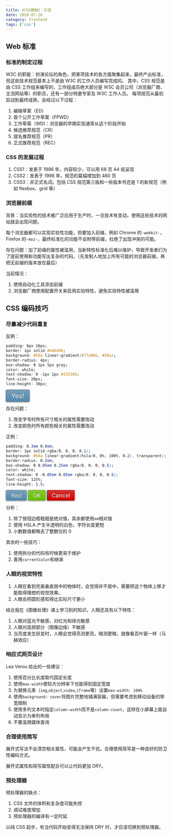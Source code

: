 ```yaml
---
title: 《CSS揭秘》：引言
date: 2020-07-26
category: frontend
tags: ['css']
---
```


## Web 标准

### 标准的制定过程

W3C 的职能：扮演论坛的角色，把某项技术的各方面聚集起来，最终产出标准，但这些技术规范基本上不是由 W3C 的工作人员编写完成的。
其中，CSS 规范是由 CSS 工作组来编写的，工作组成员绝大部分是 W3C 会员公司（浏览器厂商、主流网站等）的职员，还有一部分特邀专家及 W3C 工作人员。
每项规范从最初启动到最终成熟，会经过以下过程：

1. 编辑草案（ED）
2. 首个公开工作草案（FPWD）
3. 工作草案（WD)：浏览器的早期实现通常从这个阶段开始
4. 候选推荐规范（CR）
5. 提名推荐规范（PR）
6. 正式推荐规范（REC）

### CSS 的发展过程

1. CSS1：发表于 1996 年，内容较少，可以用 68 页 A4 纸呈现
2. CSS2：发表于 1998 年，规范的篇幅增加到 480 页
3. CSS3：非正式名词。包括 CSS 规范第三版和一些版本号还是 1 的新规范（例如 flexbox、grid 等）

### 浏览器前缀

背景：当实验性的技术被广泛应用于生产时，一旦技术有变动，使用这些技术的网站就会出现问题。

每个浏览器都可以实现实验性功能，但要加入前缀，例如 Chrome 的`-webkit-`，Firefox 的`-moz-`，最终标准化的功能不会附带前缀，杜绝了出现冲突的可能。

存在问题：加了前缀的属性被滥用，当新特性标准化后难以维护，导致开发者们为了提前使用新功能写出复杂的代码。（先发制人地加上所有可能的浏览器前缀，再把无前缀的版本放在最后）

当前情况：

1. 使用自动化工具添加前缀
2. 浏览器厂商使用配置开关来启用实验特性，避免实验特性被滥用

## CSS 编码技巧

### 尽量减少代码重复

反例：

```css
padding: 6px 16px;
border: 1px solid #446d88;
background: #58a linear-gradient(#77a0bb, #58a);
border-radius: 4px;
box-shadow: 0 1px 5px gray;
color: white;
text-shadow: 0 -1px 1px #335166;
font-size: 20px;
line-height: 30px;
```

<span style="padding: 6px 16px;border: 1px solid #446d88;background: #58a linear-gradient(#77a0bb,#58a);border-radius: 4px;box-shadow: 0 1px 5px gray;color: white;text-shadow: 0 -1px 1px #335166;font-size: 20px;line-height: 30px;">Yes!</span>

存在问题：

1. 改变字号时所有尺寸相关的属性需要改动
2. 改变颜色时所有颜色相关的属性需要改动

正例：

```css
padding: 0.3em 0.8em;
border: 1px solid rgba(0, 0, 0, 0.1);
background: #58a linear-gradient(hsla(0, 0%, 100%, 0.2), transparent);
border-radius: 0.2em;
box-shadow: 0 0.05em 0.25em rgba(0, 0, 0, 0.5);
color: white;
text-shadow: 0 -0.05em 0.05em rgba(0, 0, 0, 0.5);
font-size: 125%;
line-height: 1.5;
```

<span style="padding: .3em .8em; border: 1px solid rgba(0,0,0,.1);background: #58a linear-gradient(hsla(0,0%,100%,.2),transparent);border-radius: .2em;box-shadow: 0 .05em .25em rgba(0,0,0,.5);color: white; text-shadow: 0 -.05em .05em rgba(0,0,0,.5); font-size: 125%;line-height: 1.5;">Yes!</span> <span style="padding: .3em .8em; border: 1px solid rgba(0,0,0,.1);background: #58a linear-gradient(hsla(0,0%,100%,.2),transparent);border-radius: .2em;box-shadow: 0 .05em .25em rgba(0,0,0,.5);color: white; text-shadow: 0 -.05em .05em rgba(0,0,0,.5); font-size: 125%;line-height: 1.5; background-color:#6b0">OK</span> <span style="padding: .3em .8em; border: 1px solid rgba(0,0,0,.1);background: #58a linear-gradient(hsla(0,0%,100%,.2),transparent);border-radius: .2em;box-shadow: 0 .05em .25em rgba(0,0,0,.5);color: white; text-shadow: 0 -.05em .05em rgba(0,0,0,.5); font-size: 125%;line-height: 1.5; background-color:#c00">Cancel</span>

分析：

1. 除了按钮边框粗细是绝对值，其余都使用`em`相对值
2. 使用 HSLA 产生半透明的白色，字符长度更短
3. 小数数值都略去了整数位的 0

其余的一些技巧：

1. 使用拆分的代码有时候更易于维护
2. 善用`currentColor`和继承

### 人眼的视觉特性

1. 人眼在看到完美垂直居中的物体时，会觉得并不居中，需要把这个物体上移才能取得理想的视觉效果。
2. 人眼会把圆形感知得比实际尺寸更小

结合我在《图像处理》课上学习到的知识，人眼还具有以下特性：

1. 人眼对蓝光不敏感，对红光和绿光敏感
2. 人眼对高频部分（图像边缘）不敏感
3. 当亮度发生跃变时，人眼会觉得亮测更亮，暗测更暗，就像看百叶窗一样（马赫效应）

### 响应式网页设计

Lea Verou 给出的一些建议：

1. 使用百分比长度取代固定长度
2. 使用`max-width`使较大分辨率下也能得到固定宽度
3. 为替换元素（`img`,`object`,`video`,`iframe`等）设置`max-width: 100%`
4. 使用`background: cover`将图片完整地铺满容器，但需要考虑到移动设备的带宽限制
5. 使用多列文本时指定`column-width`而不是`column-count`，这样在小屏幕上能自动显示为单列布局
6. 不要滥用媒体查询

### 合理使用简写

展开式写法不会清空相关属性，可能会产生干扰。合理使用简写是一种良好的防卫性编码方式。

展开式属性和简写属性配合可以让代码更加 DRY。

### 预处理器

预处理器的缺点：

1. CSS 文件的体积和复杂度可能失控
2. 调试难度增加
3. 预处理器的编译有一定时延

以纯 CSS 起步，有当代码开始变得无法保持 DRY 时，才应该切换到预处理器。

